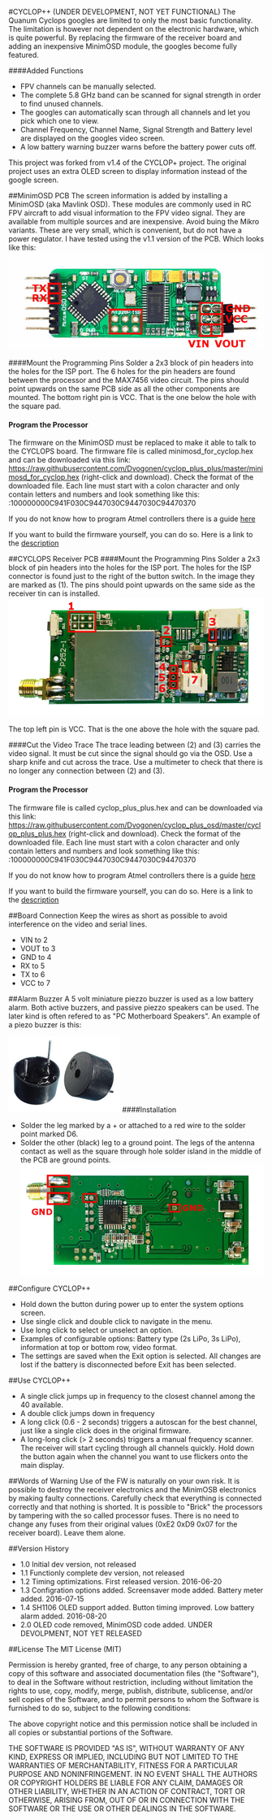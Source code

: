#CYCLOP++ (UNDER DEVELOPMENT, NOT YET FUNCTIONAL)
The Quanum Cyclops googles are limited to only the most basic functionality.
The limitation is however not dependent on the electronic hardware, which is quite powerful.
By replacing the firmware of the receiver board and adding an inexpensive MinimOSD module, the googles become fully featured. 

####Added Functions
* FPV channels can be manually selected.
* The complete 5.8 GHz band can be scanned for signal strength in order to find unused channels.
* The googles can automatically scan through all channels and let you pick which one to view.
* Channel Frequency, Channel Name, Signal Strength and Battery level are displayed on the googles video screen.
* A low battery warning buzzer warns before the battery power cuts off.

This project was forked from v1.4 of the CYCLOP+ project. The original project uses an extra OLED screen to display information instead of the google screen.

##MinimOSD PCB
The screen information is added by installing a MinimOSD (aka Mavlink OSD).
These modules are commonly used in RC FPV aircraft to add visual information to the FPV video signal.
They are available from multiple sources and are inexpensive.
Avoid buing the Mikro variants. These are very small, which is convenient, but do not have a power regulator.
I have tested using the v1.1 version of the PCB. Which looks like this:
![minimOSD](/images/minimOSD1.1.jpg)

####Mount the Programming Pins
Solder a 2x3 block of pin headers into the holes for the ISP port.
The 6 holes for the pin headers are found between the processor and the MAX7456 video circuit.
The pins should point upwards on the same PCB side as all the other components are mounted.
The bottom right pin is VCC. That is the one below the hole with the square pad.

#### Program the Processor
The firmware on the MinimOSD must be replaced to make it able to talk to the CYCLOPS board.
The firmware file is called minimosd_for_cyclop.hex and can be downloaded via this link: https://raw.githubusercontent.com/Dvogonen/cyclop_plus_plus/master/minimosd_for_cyclop.hex (right-click and download).
Check the format of the downloaded file. Each line must start with a colon character and only contain letters and numbers and look something like this:
:100000000C941F030C9447030C9447030C94470370

If you do not know how to program Atmel controllers there is a guide [here](PROGRAMMING.md)

If you want to build the firmware yourself, you can do so. Here is a link to the [description](BUILDING.md)

##CYCLOPS Receiver PCB
####Mount the Programming Pins
Solder a 2x3 block of pin headers into the holes for the ISP port.
The holes for the ISP connector is found just to the right of the button switch. In the image they are marked as (1).
The pins should point upwards on the same side as the receiver tin can is installed.
![CYCLOPS PCB](/images/cyclops_pcb.jpg)

The top left pin is VCC. That is the one above the hole with the square pad.

####Cut the Video Trace
The trace leading between (2) and (3) carries the video signal. It must be cut since the signal should go via the OSD.
Use a sharp knife and cut across the trace. 
Use a multimeter to check that there is no longer any connection between (2) and (3).

#### Program the Processor
The firmware file is called cyclop_plus_plus.hex and can be downloaded via this link: https://raw.githubusercontent.com/Dvogonen/cyclop_plus_osd/master/cyclop_plus_plus.hex (right-click and download).
Check the format of the downloaded file. Each line must start with a colon character and only contain letters and numbers and look something like this:
:100000000C941F030C9447030C9447030C94470370

If you do not know how to program Atmel controllers there is a guide [here](PROGRAMMING.md)

If you want to build the firmware yourself, you can do so. Here is a link to the [description](BUILDING.md)

##Board Connection
Keep the wires as short as possible to avoid interference on the video and serial lines.
* VIN to 2
* VOUT to 3
* GND to 4
* RX to 5
* TX to 6
* VCC to 7

##Alarm Buzzer
A 5 volt miniature piezzo buzzer is used as a low battery alarm.
Both active buzzers, and passive piezzo speakers can be used.
The later kind is often refered to as "PC Motherboard Speakers".
An example of a piezo buzzer is this:

![Buzzer Example](/images/buzzer.jpg)
####Installation
- Solder the leg marked by a + or attached to a red wire to the solder point marked D6.
- Solder the other (black) leg to a ground point. The legs of the antenna contact as well as the square through hole solder island in the middle of the PCB are ground points.
![Alarm Speaker Connection](/images/pcb_buzzer.jpg)

##Configure CYCLOP++
- Hold down the button during power up to enter the system options screen.
- Use single click and double click to navigate in the menu.
- Use long click to select or unselect an option.
- Examples of configurable options: Battery type (2s LiPo, 3s LiPo), information at top or bottom row, video format.
- The settings are saved when the Exit option is selected. All changes are lost if the battery is disconnected before Exit has been selected.

##Use CYCLOP++
- A single click jumps up in frequency to the closest channel among the 40 available.
- A double click jumps down in frequency
- A long click (0.6 - 2 seconds) triggers a autoscan for the best channel, just like a single click does in the original firmware.
- A long-long click (> 2 seconds) triggers a manual frequency scanner. The receiver will start cycling through all channels quickly. Hold down the button again when the channel you want to use flickers onto the main display.

##Words of Warning
Use of the FW is naturally on your own risk.
It is possible to destroy the receiver electronics and the MinimOSB electronics by making faulty connections.
Carefully check that everything is connected correctly and that nothing is shorted.
It is possible to "Brick" the processors by tampering with the so called processor fuses.
There is no need to change any fuses from their original values (0xE2 0xD9 0x07 for the receiver board). Leave them alone.

##Version History
* 1.0 Initial dev version, not released
* 1.1 Functionly complete dev version, not released
* 1.2 Timing optimizations. First released version. 2016-06-20
* 1.3 Configration options added. Screensaver mode added. Battery meter added. 2016-07-15
* 1.4 SH1106 OLED support added. Button timing improved. Low battery alarm added. 2016-08-20
* 2.0 OLED code removed, MinimOSD code added. UNDER DEVOLPMENT, NOT YET RELEASED

##License
The MIT License (MIT)

Permission is hereby granted, free of charge, to any person obtaining a copy of this software and associated documentation files (the "Software"), to deal
in the Software without restriction, including without limitation the rights to use, copy, modify, merge, publish, distribute, sublicense, and/or sell
copies of the Software, and to permit persons to whom the Software is furnished to do so, subject to the following conditions:

The above copyright notice and this permission notice shall be included in all copies or substantial portions of the Software.

THE SOFTWARE IS PROVIDED "AS IS", WITHOUT WARRANTY OF ANY KIND, EXPRESS OR IMPLIED, INCLUDING BUT NOT LIMITED TO THE WARRANTIES OF MERCHANTABILITY,
FITNESS FOR A PARTICULAR PURPOSE AND NONINFRINGEMENT. IN NO EVENT SHALL THE AUTHORS OR COPYRIGHT HOLDERS BE LIABLE FOR ANY CLAIM, DAMAGES OR OTHER
LIABILITY, WHETHER IN AN ACTION OF CONTRACT, TORT OR OTHERWISE, ARISING FROM, OUT OF OR IN CONNECTION WITH THE SOFTWARE OR THE USE OR OTHER DEALINGS IN THE
SOFTWARE.



